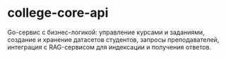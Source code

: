 # college-core-api
Go-сервис с бизнес-логикой: управление курсами и заданиями, создание и хранение датасетов студентов, запросы преподавателей, интеграция с RAG-сервисом для индексации и получения ответов.
